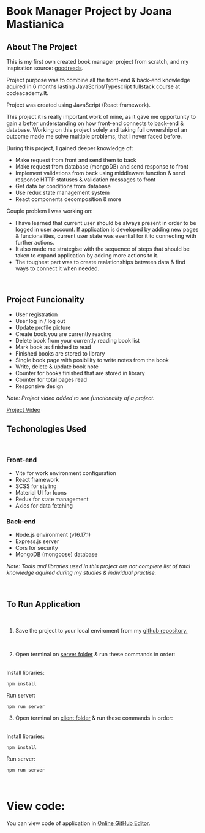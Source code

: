# Book Manager Project by Joana Mastianica

## About The Project

This is my first own created book manager project from scratch, and my inspiration source: [goodreads](https://www.goodreads.com/?ref=nav_hom).

Project purpose was to combine all the front-end & back-end knowledge aquired in 6 months lasting JavaScript/Typescript fullstack course at codeacademy.lt. 

Project was created using JavaScript (React framework). 

This project it is really important work of mine, as it gave me opportunity to gain a better understanding on how front-end connects to back-end & database. Working on this project solely and taking full ownership of an outcome made me solve multiple problems, that I never faced before.

During this project, I gained deeper knowledge of:

* Make request from front and send them to back
* Make request from database (mongoDB) and send response to front
* Implement validations from back using middleware function & send response HTTP statuses & validation messages to front
* Get data by conditions from database
* Use redux state management system
* React components decomposition & more

Couple problem I was working on:

* I have learned that current user should be always present in order to be logged in user account. If application is developed by adding new pages & funcionalities, current user state was esential for it to connecting with further actions.
* It also made me strategise with the sequence of steps that should be taken to expand application by adding more actions to it.
* The toughest part was to create realationships between data & find ways to connect it when needed.

<br>

## Project Funcionality

* User registration
* User log in / log out
* Update profile picture
* Create book you are currently reading
* Delete book from your currently reading book list
* Mark book as finished to read
* Finished books are stored to library
* Single book page with posibility to write notes from the book
* Write, delete & update book note
* Counter for books finished that are stored in library
* Counter for total pages read
* Responsive design

*Note: Project video added to see functionality of a project.*

[Project Video](./client/fullstack-book-manager-project/public/www_screencapture_com_2023-5-8_12_08.mp4)
<br>




## Techonologies Used 

<br>

### Front-end

* Vite for work environment configuration
* React framework
* SCSS for styling
* Material UI for Icons
* Redux for state management
* Axios for data fetching

### Back-end

* Node.js environment (v16.17.1)
* Express.js server
* Cors for security
* MongoDB (mongoose) database

*Note: Tools and libraries used in this project are not complete list of total knowledge aquired during my studies & individual practise.*

<br>

## To Run Application 
<br>

1. Save the project to your local enviroment from my [github repository.](https://github.com/JoanaMas/fullstack-book-manager-project)

<br>

2. Open terminal on [server folder](./server) & run these commands in order:<br><br>


Install libraries:

```
npm install
```

Run server:

```
npm run server
```

3. Open terminal on [client folder](./client/fullstack-book-manager-project/) & run these commands in order:<br><br>

Install libraries:

```
npm install
```

Run server:

```
npm run server
```

<br>

# View code:

You can view code of application in [Online GitHub Editor](https://github.dev/JoanaMas/fullstack-book-manager-project).


